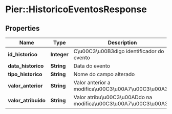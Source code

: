# Pier::HistoricoEventosResponse

## Properties
Name | Type | Description | Notes
------------ | ------------- | ------------- | -------------
**id_historico** | **Integer** | C\u00C3\u00B3digo identificador do evento | 
**data_historico** | **String** | Data do evento | 
**tipo_historico** | **String** | Nome do campo alterado | 
**valor_anterior** | **String** | Valor anterior a modifica\u00C3\u00A7\u00C3\u00A3o | [optional] 
**valor_atribuido** | **String** | Valor atribu\u00C3\u00ADdo na modifica\u00C3\u00A7\u00C3\u00A3o | 


